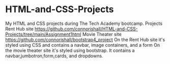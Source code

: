 # HTML-and-CSS-Projects
My HTML and CSS projects during The Tech Academy bootcamp.
Projects
Rent Hub site
https://github.com/connorishall/HTML-and-CSS-Projects/tree/main/Assignment1html
Movie Theater site
https://github.com/connorishall/bootstrap4_project
On the Rent Hub site it's styled using CSS and contains a navbar, image containers, and a form
On the movie theater site it's styled using bootstrap. It contains a navbar,jumbotron,form,cards, and dropdowns.

